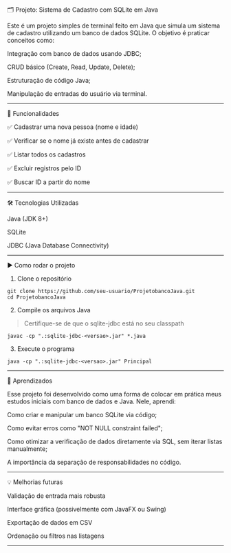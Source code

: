 
🗂 Projeto: Sistema de Cadastro com SQLite em Java

Este é um projeto simples de terminal feito em Java que simula um sistema de cadastro utilizando um banco de dados SQLite. O objetivo é praticar conceitos como:

Integração com banco de dados usando JDBC;

CRUD básico (Create, Read, Update, Delete);

Estruturação de código Java;

Manipulação de entradas do usuário via terminal.

---

📌 Funcionalidades

✅ Cadastrar uma nova pessoa (nome e idade)

✅ Verificar se o nome já existe antes de cadastrar

✅ Listar todos os cadastros

✅ Excluir registros pelo ID

✅ Buscar ID a partir do nome



---

🛠 Tecnologias Utilizadas

Java (JDK 8+)

SQLite

JDBC (Java Database Connectivity)



---

▶️ Como rodar o projeto

1. Clone o repositório

```git
git clone https://github.com/seu-usuario/ProjetobancoJava.git
cd ProjetobancoJava
```


2. Compile os arquivos Java

> Certifique-se de que o sqlite-jdbc está no seu classpath


```
javac -cp ".:sqlite-jdbc-<versao>.jar" *.java
```

3. Execute o programa

```
java -cp ".:sqlite-jdbc-<versao>.jar" Principal
```


---

🧠 Aprendizados

Esse projeto foi desenvolvido como uma forma de colocar em prática meus estudos iniciais com banco de dados e Java. Nele, aprendi:

Como criar e manipular um banco SQLite via código;

Como evitar erros como "NOT NULL constraint failed";

Como otimizar a verificação de dados diretamente via SQL, sem iterar listas manualmente;

A importância da separação de responsabilidades no código.



---

💡 Melhorias futuras

Validação de entrada mais robusta

Interface gráfica (possivelmente com JavaFX ou Swing)

Exportação de dados em CSV

Ordenação ou filtros nas listagens



---